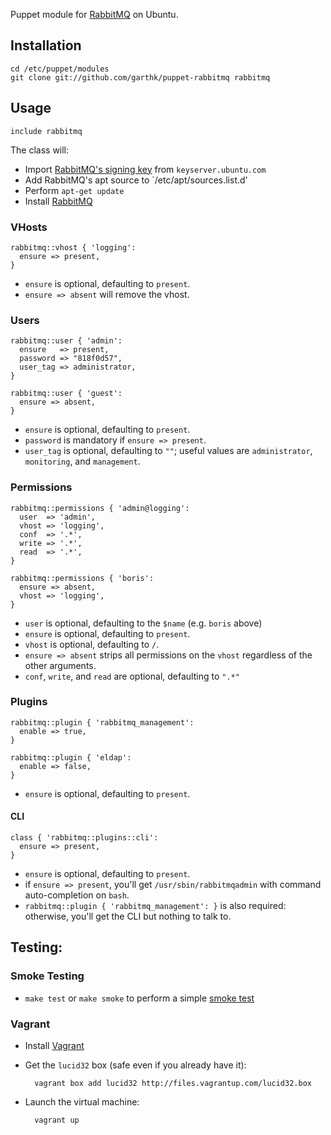Puppet module for [RabbitMQ] on Ubuntu. 

## Installation

    cd /etc/puppet/modules
    git clone git://github.com/garthk/puppet-rabbitmq rabbitmq

## Usage

    include rabbitmq

The class will:

* Import [RabbitMQ's signing key][056E8E56] from `keyserver.ubuntu.com`
* Add RabbitMQ's apt source to `/etc/apt/sources.list.d'
* Perform `apt-get update`
* Install [RabbitMQ]

[056E8E56]: http://keyserver.ubuntu.com:11371/pks/lookup?op=get&search=0xF7B8CEA6056E8E56

### VHosts

    rabbitmq::vhost { 'logging':
      ensure => present,
    }

* `ensure` is optional, defaulting to `present`.
* `ensure => absent` will remove the vhost.

### Users

    rabbitmq::user { 'admin':
      ensure   => present,
      password => "818f0d57",
      user_tag => administrator,
    }

    rabbitmq::user { 'guest':
      ensure => absent,
    }

* `ensure` is optional, defaulting to `present`.
* `password` is mandatory if `ensure => present`.
* `user_tag` is optional, defaulting to `""`; useful values are
  `administrator`, `monitoring`, and `management`.

### Permissions

    rabbitmq::permissions { 'admin@logging':
      user  => 'admin',
      vhost => 'logging',
      conf  => '.*',
      write => '.*',
      read  => '.*',
    }

    rabbitmq::permissions { 'boris':
      ensure => absent,
      vhost => 'logging',
    }

* `user` is optional, defaulting to the `$name` (e.g. `boris` above)
* `ensure` is optional, defaulting to `present`.
* `vhost` is optional, defaulting to `/`.
* `ensure => absent` strips all permissions on the `vhost` regardless of
  the other arguments.
* `conf`, `write`, and `read` are optional, defaulting to ``".*"``

### Plugins

    rabbitmq::plugin { 'rabbitmq_management':
      enable => true,
    }

    rabbitmq::plugin { 'eldap':
      enable => false,
    }

* `ensure` is optional, defaulting to `present`.

#### CLI

    class { 'rabbitmq::plugins::cli': 
      ensure => present,
    }

* `ensure` is optional, defaulting to `present`.
* if `ensure => present`, you'll get `/usr/sbin/rabbitmqadmin` with
  command auto-completion on `bash`.
* `rabbitmq::plugin { 'rabbitmq_management': }` is also required:
  otherwise, you'll get the CLI but nothing to talk to.

## Testing:

### Smoke Testing

* `make test` or `make smoke` to perform a simple [smoke test]

### Vagrant

* Install [Vagrant]

* Get the `lucid32` box (safe even if you already have it):

        vagrant box add lucid32 http://files.vagrantup.com/lucid32.box

* Launch the virtual machine:

        vagrant up

[RabbitMQ]: http://www.rabbitmq.com/
[Vagrant]: http://vagrantup.com/
[smoke test]: http://docs.puppetlabs.com/guides/tests_smoke.html
[get in touch]: http://twitter.com/garthk
